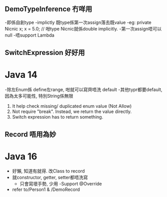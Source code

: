 ## DemoTypeInference 冇咩用
-即係自創type
-implictly 既type係第一次assign落去既value
  -eg: private Nicnic x;
        x = 5.0; // 咁type Nicnic就係double implicitly.
  -第一次assign唔可以null
  -唔support Lambda

## SwitchExpression 好好用
# Java 14
-除左Enum係 define左range, 咁就可以寫齊唔洗 default
    -其他typr都要default, 因為太多可能性, 特別String係無限
  1. It help check missing/ duplicated enum value (Not Allow)
  2. Not require "break". Instead, we return the value directly.
  3. Switch expression has to return something.

## Record 唔用為妙
# Java 16
- 好懶, 知道有就得. 改Class to record
- 就constructor, getter, setter都唔洗寫
  - 只會寫壞手勢, 少用
  -Support @Override
- refer to/Person1 & /DemoRecord